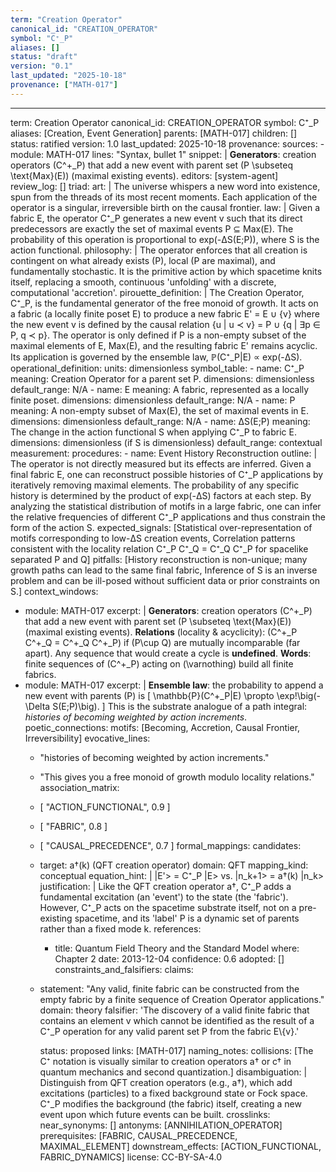 ```yaml
---
term: "Creation Operator"
canonical_id: "CREATION_OPERATOR"
symbol: "C⁺_P"
aliases: []
status: "draft"
version: "0.1"
last_updated: "2025-10-18"
provenance: ["MATH-017"]
---
```


---
term: Creation Operator
canonical_id: CREATION_OPERATOR
symbol: C⁺_P
aliases: [Creation, Event Generation]
parents: [MATH-017]
children: []
status: ratified
version: 1.0
last_updated: 2025-10-18
provenance:
  sources:
    - module: MATH-017
      lines: "Syntax, bullet 1"
      snippet: |
        **Generators**: creation operators (C^+_P) that add a new event with parent set (P \subseteq \text{Max}(E)) (maximal existing events).
  editors: [system-agent]
  review_log: []
triad:
  art: |
    The universe whispers a new word into existence, spun from the threads of its most recent moments. Each application of the operator is a singular, irreversible birth on the causal frontier.
  law: |
    Given a fabric E, the operator C⁺_P generates a new event v such that its direct predecessors are exactly the set of maximal events P ⊆ Max(E). The probability of this operation is proportional to exp(-ΔS(E;P)), where S is the action functional.
  philosophy: |
    The operator enforces that all creation is contingent on what already exists (P), local (P are maximal), and fundamentally stochastic. It is the primitive action by which spacetime knits itself, replacing a smooth, continuous 'unfolding' with a discrete, computational 'accretion'.
pirouette_definition: |
  The Creation Operator, C⁺_P, is the fundamental generator of the free monoid of growth. It acts on a fabric (a locally finite poset E) to produce a new fabric E' = E ∪ {v} where the new event v is defined by the causal relation {u | u ≺ v} = P ∪ {q | ∃p ∈ P, q ≺ p}. The operator is only defined if P is a non-empty subset of the maximal elements of E, Max(E), and the resulting fabric E' remains acyclic. Its application is governed by the ensemble law, ℙ(C⁺_P|E) ∝ exp(-ΔS).
operational_definition:
  units: dimensionless
  symbol_table:
    - name: C⁺_P
      meaning: Creation Operator for a parent set P.
      dimensions: dimensionless
      default_range: N/A
    - name: E
      meaning: A fabric, represented as a locally finite poset.
      dimensions: dimensionless
      default_range: N/A
    - name: P
      meaning: A non-empty subset of Max(E), the set of maximal events in E.
      dimensions: dimensionless
      default_range: N/A
    - name: ΔS(E;P)
      meaning: The change in the action functional S when applying C⁺_P to fabric E.
      dimensions: dimensionless (if S is dimensionless)
      default_range: contextual
  measurement:
    procedures:
      - name: Event History Reconstruction
        outline: |
          The operator is not directly measured but its effects are inferred. Given a final fabric E, one can reconstruct possible histories of C⁺_P applications by iteratively removing maximal elements. The probability of any specific history is determined by the product of exp(-ΔS) factors at each step. By analyzing the statistical distribution of motifs in a large fabric, one can infer the relative frequencies of different C⁺_P applications and thus constrain the form of the action S.
        expected_signals: [Statistical over-representation of motifs corresponding to low-ΔS creation events, Correlation patterns consistent with the locality relation C⁺_P C⁺_Q = C⁺_Q C⁺_P for spacelike separated P and Q]
        pitfalls: [History reconstruction is non-unique; many growth paths can lead to the same final fabric, Inference of S is an inverse problem and can be ill-posed without sufficient data or prior constraints on S.]
context_windows:
  - module: MATH-017
    excerpt: |
      **Generators**: creation operators (C^+_P) that add a new event with parent set (P \subseteq \text{Max}(E)) (maximal existing events).
      **Relations** (locality & acyclicity): (C^+_P C^+_Q = C^+_Q C^+_P) if (P\cup Q) are mutually incomparable (far apart). Any sequence that would create a cycle is **undefined**.
      **Words**: finite sequences of (C^+_P) acting on (\varnothing) build all finite fabrics.
  - module: MATH-017
    excerpt: |
      **Ensemble law**: the probability to append a new event with parents (P) is
      [
      \mathbb{P}(C^+_P|E) \propto \exp!\big(-\Delta S(E;P)\big).
      ]
      This is the substrate analogue of a path integral: *histories of becoming weighted by action increments*.
poetic_connections:
  motifs: [Becoming, Accretion, Causal Frontier, Irreversibility]
  evocative_lines:
    - "histories of becoming weighted by action increments."
    - "This gives you a free monoid of growth modulo locality relations."
  association_matrix:
    - [ "ACTION_FUNCTIONAL", 0.9 ]
    - [ "FABRIC", 0.8 ]
    - [ "CAUSAL_PRECEDENCE", 0.7 ]
formal_mappings:
  candidates:
    - target: a†(k) (QFT creation operator)
      domain: QFT
      mapping_kind: conceptual
      equation_hint: |
        |E'> = C⁺_P |E>  vs.  |n_k+1> = a†(k) |n_k>
      justification: |
        Like the QFT creation operator a†, C⁺_P adds a fundamental excitation (an 'event') to the state (the 'fabric'). However, C⁺_P acts on the spacetime substrate itself, not on a pre-existing spacetime, and its 'label' P is a dynamic set of parents rather than a fixed mode k.
      references:
        - title: Quantum Field Theory and the Standard Model
          where: Chapter 2
          date: 2013-12-04
      confidence: 0.6
  adopted:
    []
constraints_and_falsifiers:
  claims:
    - statement: "Any valid, finite fabric can be constructed from the empty fabric by a finite sequence of Creation Operator applications."
      domain: theory
      falsifier: 'The discovery of a valid finite fabric that contains an element v which cannot be identified as the result of a C⁺_P operation for any valid parent set P from the fabric E\\{v}.'

      status: proposed
      links: [MATH-017]
naming_notes:
  collisions: [The C⁺ notation is visually similar to creation operators a† or c† in quantum mechanics and second quantization.]
  disambiguation: |
    Distinguish from QFT creation operators (e.g., a†), which add excitations (particles) to a fixed background state or Fock space. C⁺_P modifies the background (the fabric) itself, creating a new event upon which future events can be built.
crosslinks:
  near_synonyms: []
  antonyms: [ANNIHILATION_OPERATOR]
  prerequisites: [FABRIC, CAUSAL_PRECEDENCE, MAXIMAL_ELEMENT]
  downstream_effects: [ACTION_FUNCTIONAL, FABRIC_DYNAMICS]
license: CC-BY-SA-4.0